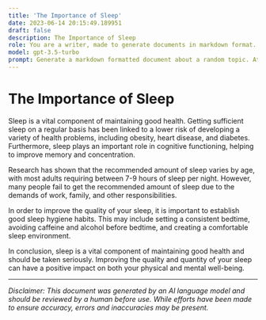 ```yaml
---
title: 'The Importance of Sleep'
date: 2023-06-14 20:15:49.189951
draft: false
description: The Importance of Sleep
role: You are a writer, made to generate documents in markdown format. It is very important that all of the documents you generate are in valid markdown format.
model: gpt-3.5-turbo
prompt: Generate a markdown formatted document about a random topic. At the bottom, include a disclaimer explaining that the document was generated by you. The first line of the document should be the title. Make sure that the entire document is in proper markdown format, using a mix of various tags to make the document visually appealing.
---
```


# The Importance of Sleep

Sleep is a vital component of maintaining good health. Getting sufficient sleep on a regular basis has been linked to a lower risk of developing a variety of health problems, including obesity, heart disease, and diabetes. Furthermore, sleep plays an important role in cognitive functioning, helping to improve memory and concentration.

Research has shown that the recommended amount of sleep varies by age, with most adults requiring between 7-9 hours of sleep per night. However, many people fail to get the recommended amount of sleep due to the demands of work, family, and other responsibilities.

In order to improve the quality of your sleep, it is important to establish good sleep hygiene habits. This may include setting a consistent bedtime, avoiding caffeine and alcohol before bedtime, and creating a comfortable sleep environment.

In conclusion, sleep is a vital component of maintaining good health and should be taken seriously. Improving the quality and quantity of your sleep can have a positive impact on both your physical and mental well-being.

---

*Disclaimer: This document was generated by an AI language model and should be reviewed by a human before use. While efforts have been made to ensure accuracy, errors and inaccuracies may be present.*